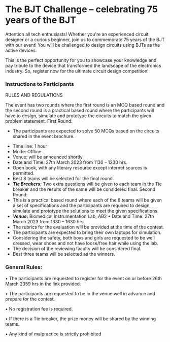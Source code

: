 # The BJT Challenge – celebrating 75 years of the BJT

Attention all tech enthusiasts! Whether you're an experienced circuit designer or a curious beginner, join us to commemorate 75 years of the BJT with our event! You will be challenged to design circuits using BJTs as the active devices.

This is the perfect opportunity for you to showcase your knowledge and pay tribute to the device that transformed the landscape of the electronics industry. So, register now for the ultimate circuit design competition!

### Instructions to Participants

RULES AND REGULATIONS

The event has two rounds where the first round is an MCQ based round and the second round
is a practical based round where the participants will have to design, simulate and prototype
the circuits to match the given problem statement.
First Round:

- The participants are expected to solve 50 MCQs based on the circuits shared in the event brochure.

* Time line: 1 hour
* Mode: Offline
* Venue: will be announced shortly
* Date and Time: 27th March 2023 from 1130 – 1230 hrs.
* Open book, with any literary resource except internet sources is permitted.
* Best 8 teams will be selected for the final round.
* **_Tie Breakers:_** Two extra questions will be given to each team in the Tie breaker and
  the results of the same will be considered final.
  Second Round:
* This is a practical based round where each of the 8 teams will be given a set of
  specifications and the participants are required to design, simulate and prototype the
  solutions to meet the given specifications.
* **_Venue:_** Biomedical Instrumentation Lab, AB2
  • Date and Time: 27th March 2023 from 1330 – 1630 hrs.
* The rubrics for the evaluation will be provided at the time of the contest.
* The participants are expected to bring their own laptops for simulation.
* Considering the safety, both boys and girls are requested to be well dressed, wear
  shoes and not have loose/free hair while using the lab.
* The decision of the reviewing faculty will be considered final.
* Best three teams will be selected as the winners.

### General Rules:

• The participants are requested to register for the event on or before 26th March
2359 hrs in the link provided.

• The participants are requested to be in the venue well in advance and prepare for the
contest.

• No registration fee is required.

• If there is a Tie breaker, the prize money will be shared by the winning teams.

• Any kind of malpractice is strictly prohibited
